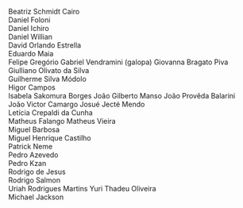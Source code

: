 Beatriz Schmidt	
Cairo	
Daniel Foloni	
Daniel Ichiro	
Daniel Willian	
David Orlando Estrella	
Eduardo Maia	
Felipe Gregório	
Gabriel Vendramini (galopa)	
Giovanna Bragato Piva	
Giulliano Olivato da Silva	
Guilherme Silva Módolo	
Higor Campos	
Isabela Sakomura Borges	
João Gilberto Manso	
João Provêda Balarini	
João Victor Camargo	
Josué Jecté Mendo	
Letícia Crepaldi da Cunha	
Matheus Falango	
Matheus Vieira	
Miguel Barbosa	
Miguel Henrique Castilho	
Patrick Neme	
Pedro Azevedo	
Pedro Kzan	
Rodrigo de Jesus	
Rodrigo Salmon	
Uriah Rodrigues Martins	
Yuri Thadeu Oliveira	
Michael Jackson
